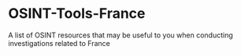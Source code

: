 # OSINT-Tools-France
 A list of OSINT resources that may be useful to you when conducting investigations related to France
